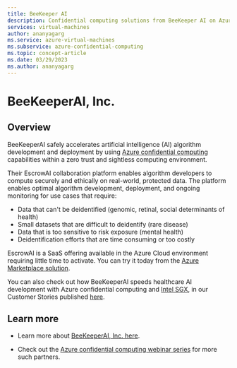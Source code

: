 ```yaml
---
title: BeeKeeper AI
description: Confidential computing solutions from BeeKeeper AI on Azure
services: virtual-machines
author: ananyagarg
ms.service: azure-virtual-machines
ms.subservice: azure-confidential-computing
ms.topic: concept-article
ms.date: 03/29/2023
ms.author: ananyagarg
---
```


# BeeKeeperAI, Inc.


## Overview

BeeKeeperAI safely accelerates artificial intelligence (AI) algorithm development and deployment by using [Azure confidential computing](../index.yml)  capabilities within a zero trust and sightless computing environment.

Their EscrowAI collaboration platform enables algorithm developers to compute securely and ethically on real-world, protected data. The platform enables optimal algorithm development, deployment, and ongoing monitoring for use cases that require:

- Data that can't be deidentified (genomic, retinal, social determinants of health)
- Small datasets that are difficult to deidentify (rare disease)
- Data that is too sensitive to risk exposure (mental health)
- Deidentification efforts that are time consuming or too costly

EscrowAI is a SaaS offering available in the Azure Cloud environment requiring little time to activate. You can try it today from the [Azure Marketplace solution](https://azuremarketplace.microsoft.com/en-us/marketplace/apps/beekeeperaiinc1643748994169.escrowaiphase1atestdrive?tab=Overview).

You can also check out how BeeKeeperAI speeds healthcare AI development with Azure confidential computing and [Intel SGX](../confidential-computing-enclaves.md), in our Customer Stories published [here](https://customers.microsoft.com/en-us/story/1503405357498110670-beekeeper-ai-healthcare-microsoft-security-solutions). 

## Learn more

- Learn more about [BeeKeeperAI, Inc. here](https://www.beekeeperai.com/).

- Check out the [Azure confidential computing webinar series](https://vshow.on24.com/vshow/Azure_Confidential/exhibits/Home) for more such partners.
